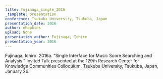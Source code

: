 ```yaml
---
title: fujinaga_single_2016
_template: presentation
conference: Tsukuba University, Tsukuba, Japan
presentation_date: 2016
author: ehopkins
upload: None
presentation_author: Fujinaga, Ichiro
presentation_year: 2016
---
```

Fujinaga, Ichiro. 2016a. “Single Interface for Music Score Searching and Analysis.” Invited Talk presented at the 129th Research Center for Knowledge Communities Colloquium, Tsukuba University, Tsukuba, Japan, January 26.